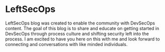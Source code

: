 # LeftSecOps


LeftSecOps blog was created to enable the community with DevSecOps content. The goal of this blog is to share and educate on getting started in DevSecOps through process culture and shifting security left into the process. I am excited to have you here on this with me and look forward to connecting and conversations with like minded individuals. 

